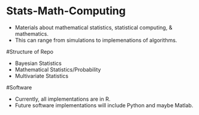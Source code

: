 # Stats-Math-Computing

- Materials about mathematical statistics, statistical computing, & mathematics. 
- This can range from simulations to implemenations of algorithms. 

#Structure of Repo

- Bayesian Statistics
- Mathematical Statistics/Probability
- Multivariate Statistics

#Software
- Currently, all implementations are in R.
- Future software implementations will include Python and maybe Matlab. 
